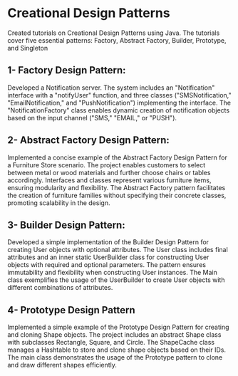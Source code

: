 # Creational Design Patterns
Created tutorials on Creational Design Patterns using Java. The tutorials cover five essential patterns: Factory, Abstract Factory, Builder, Prototype, and Singleton

## 1- Factory Design Pattern:
Developed a Notification server. 
The system includes an "Notification" interface with a "notifyUser" function, and three classes ("SMSNotification," "EmailNotification," and "PushNotification") implementing the interface. The "NotificationFactory" class enables dynamic creation of notification objects based on the input channel ("SMS," "EMAIL," or "PUSH").

## 2- Abstract Factory Design Pattern:
Implemented a concise example of the Abstract Factory Design Pattern for a Furniture Store scenario. The project enables customers to select between metal or wood materials and further choose chairs or tables accordingly. Interfaces and classes represent various furniture items, ensuring modularity and flexibility. The Abstract Factory pattern facilitates the creation of furniture families without specifying their concrete classes, promoting scalability in the design.
## 3- Builder Design Pattern:
Developed a simple implementation of the Builder Design Pattern for creating User objects with optional attributes. The User class includes final attributes and an inner static UserBuilder class for constructing User objects with required and optional parameters. The pattern ensures immutability and flexibility when constructing User instances. The Main class exemplifies the usage of the UserBuilder to create User objects with different combinations of attributes.
## 4- Prototype Design Pattern
Implemented a simple example of the Prototype Design Pattern for creating and cloning Shape objects. The project includes an abstract Shape class with subclasses Rectangle, Square, and Circle. The ShapeCache class manages a Hashtable to store and clone shape objects based on their IDs. The main class demonstrates the usage of the Prototype pattern to clone and draw different shapes efficiently.
